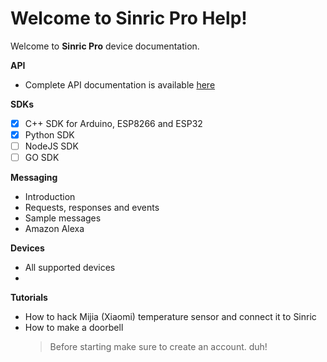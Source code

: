 # Welcome to Sinric Pro Help!

Welcome to **Sinric Pro** device documentation.

**API**
 - Complete API documentation is available [here](https://apidocs.sinric.pro/)

**SDKs**
 - [x] C++ SDK for Arduino, ESP8266 and ESP32
 - [x] Python SDK
 - [ ] NodeJS SDK
 - [ ] GO SDK
 
**Messaging**
 - Introduction
- Requests, responses and events
 - Sample messages
 - Amazon Alexa
 
 **Devices**
 - All supported devices
 - 


**Tutorials**
 - How to hack Mijia (Xiaomi) temperature  sensor and connect it to Sinric 
 - How to make a doorbell
 	> Before starting make sure to create an account. duh!

        

<!--stackedit_data:
eyJoaXN0b3J5IjpbMTUxMjUwOTAwMywtNjY0ODM3NDMxXX0=
-->